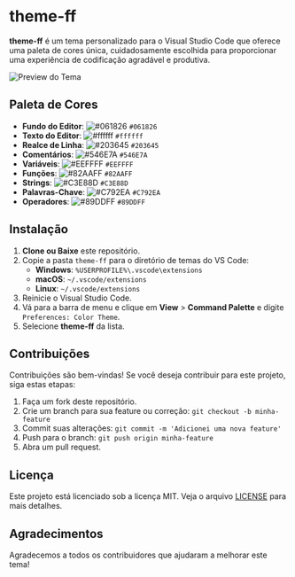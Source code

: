 # theme-ff

**theme-ff** é um tema personalizado para o Visual Studio Code que oferece uma paleta de cores única, cuidadosamente escolhida para proporcionar uma experiência de codificação agradável e produtiva.

![Preview do Tema](https://via.placeholder.com/800x400?text=Tema+Preview)

## Paleta de Cores

- **Fundo do Editor**: ![#061826](https://via.placeholder.com/10/061826?text=+) `#061826`
- **Texto do Editor**: ![#ffffff](https://via.placeholder.com/10/ffffff?text=+) `#ffffff`
- **Realce de Linha**: ![#203645](https://via.placeholder.com/10/203645?text=+) `#203645`
- **Comentários**: ![#546E7A](https://via.placeholder.com/10/546E7A?text=+) `#546E7A`
- **Variáveis**: ![#EEFFFF](https://via.placeholder.com/10/EEFFFF?text=+) `#EEFFFF`
- **Funções**: ![#82AAFF](https://via.placeholder.com/10/82AAFF?text=+) `#82AAFF`
- **Strings**: ![#C3E88D](https://via.placeholder.com/10/C3E88D?text=+) `#C3E88D`
- **Palavras-Chave**: ![#C792EA](https://via.placeholder.com/10/C792EA?text=+) `#C792EA`
- **Operadores**: ![#89DDFF](https://via.placeholder.com/10/89DDFF?text=+) `#89DDFF`

## Instalação

1. **Clone ou Baixe** este repositório.
2. Copie a pasta `theme-ff` para o diretório de temas do VS Code:
   - **Windows**: `%USERPROFILE%\.vscode\extensions`
   - **macOS**: `~/.vscode/extensions`
   - **Linux**: `~/.vscode/extensions`
3. Reinicie o Visual Studio Code.
4. Vá para a barra de menu e clique em **View** > **Command Palette** e digite `Preferences: Color Theme`.
5. Selecione **theme-ff** da lista.

## Contribuições

Contribuições são bem-vindas! Se você deseja contribuir para este projeto, siga estas etapas:

1. Faça um fork deste repositório.
2. Crie um branch para sua feature ou correção: `git checkout -b minha-feature`
3. Commit suas alterações: `git commit -m 'Adicionei uma nova feature'`
4. Push para o branch: `git push origin minha-feature`
5. Abra um pull request.

## Licença

Este projeto está licenciado sob a licença MIT. Veja o arquivo [LICENSE](LICENSE) para mais detalhes.

## Agradecimentos

Agradecemos a todos os contribuidores que ajudaram a melhorar este tema!

